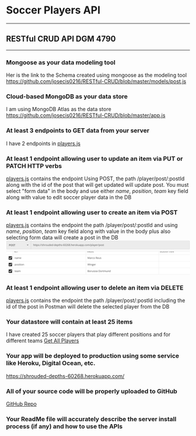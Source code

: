 # Soccer Players API
---
## RESTful CRUD API DGM 4790
---
### Mongoose as your data modeling tool
Her is the link to the Schema created using mongoose as the modeling tool
https://github.com/josecis0216/RESTful-CRUD/blob/master/models/post.js
### Cloud-based MongoDB as your data store
I am using MongoDB Atlas as the data store 
https://github.com/josecis0216/RESTful-CRUD/blob/master/app.js
### At least 3 endpoints to GET data from your server
I have 2 endpoints in [players.js](https://github.com/josecis0216/RESTful-CRUD/blob/master/routes/players.js)
### At least 1 endpoint allowing user to update an item via PUT or PATCH HTTP verbs
[players.js](https://github.com/josecis0216/RESTful-CRUD/blob/master/routes/players.js) contains the endpoint
Using POST, the path /player/post/:postId along with the id of the post that will get updated will update post. You must select
"form data" in the body and use either *name*, *position*, *team* key field along with value to edit soccer player data
in the DB
### At least 1 endpoint allowing user to create an item via POST
[players.js](https://github.com/josecis0216/RESTful-CRUD/blob/master/routes/players.js) contains the endpoint
the path /player/post/:postId and using *name*, *position*, *team* key field along with value in the body plus also selecting
form data will create a post in the DB
![add product](https://raw.githubusercontent.com/josecis0216/RESTful-CRUD/master/readmeImages/Screen%20Shot%202020-02-24%20at%207.35.25%20PM.png)
### At least 1 endpoint allowing user to delete an item via DELETE
[players.js](https://github.com/josecis0216/RESTful-CRUD/blob/master/routes/players.js) contains the endpoint
the path /player/post/:postId including the id of the post in Postman will delete the selected player from the DB
### Your datastore will contain at least 25 items
I have created 25 soccer players that play different positions and for different teams
[Get All Players](https://shrouded-depths-60268.herokuapp.com/player/posts)
### Your app will be deployed to production using some service like Heroku, Digital Ocean, etc.
https://shrouded-depths-60268.herokuapp.com/
### All of your source code will be properly uploaded to GitHub
[GitHub Repo](https://github.com/josecis0216/RESTful-CRUD)
### Your ReadMe file will accurately describe the server install process (if any) and how to use the APIs
